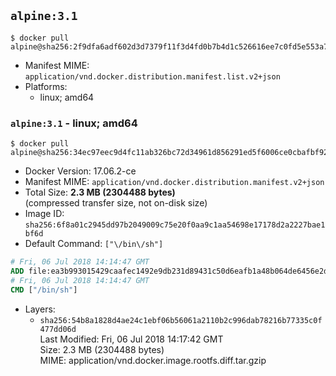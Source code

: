 ## `alpine:3.1`

```console
$ docker pull alpine@sha256:2f9dfa6adf602d3d7379f11f3d4fd0b7b4d1c526616ee7c0fd5e553a72e4bf79
```

-	Manifest MIME: `application/vnd.docker.distribution.manifest.list.v2+json`
-	Platforms:
	-	linux; amd64

### `alpine:3.1` - linux; amd64

```console
$ docker pull alpine@sha256:34ec97eec9d4fc11ab326bc72d34961d856291ed5f6006ce0cbafbf921234574
```

-	Docker Version: 17.06.2-ce
-	Manifest MIME: `application/vnd.docker.distribution.manifest.v2+json`
-	Total Size: **2.3 MB (2304488 bytes)**  
	(compressed transfer size, not on-disk size)
-	Image ID: `sha256:6f8a01c2945dd97b2049009c75e20f0aa9c1aa54698e17178d2a2227bae1bf6d`
-	Default Command: `["\/bin\/sh"]`

```dockerfile
# Fri, 06 Jul 2018 14:14:47 GMT
ADD file:ea3b993015429caafec1492e9db231d89431c50d6eafb1a48b064de6456e2dca in / 
# Fri, 06 Jul 2018 14:14:47 GMT
CMD ["/bin/sh"]
```

-	Layers:
	-	`sha256:54b8a1828d4ae24c1ebf06b56061a2110b2c996dab78216b77335c0f477dd06d`  
		Last Modified: Fri, 06 Jul 2018 14:17:42 GMT  
		Size: 2.3 MB (2304488 bytes)  
		MIME: application/vnd.docker.image.rootfs.diff.tar.gzip
